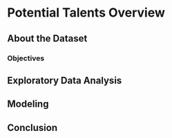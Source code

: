 # Potential Talents Overview




## About the Dataset





### Objectives




## Exploratory Data Analysis


## Modeling



## Conclusion